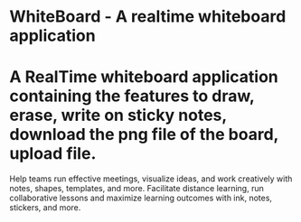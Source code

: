 # WhiteBoard - A realtime whiteboard application
# A RealTime whiteboard application containing the features to draw, erase, write on sticky notes, download the png file of the board, upload file.
 Help teams run effective meetings, visualize ideas, and work creatively with notes, shapes, templates, and more.
 Facilitate distance learning, run collaborative lessons and maximize learning outcomes with ink, notes, stickers, and more.
